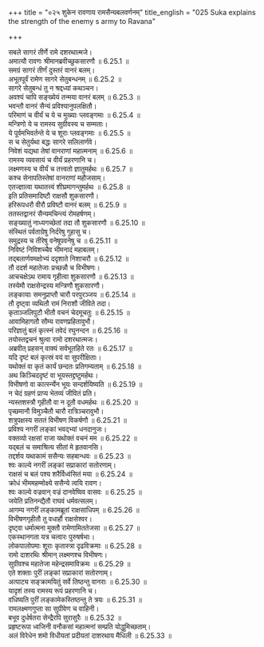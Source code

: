 +++
title = "०२५ शुकेन रावणाय रामसैन्यबलवर्णनम्"
title_english = "025 Suka explains the strength of the enemy s army to Ravana"

+++

सबले सागरं तीर्णे रामे दशरथात्मजे।  
अमात्यौ रावणः श्रीमानब्रवीच्छुकसारणौ ॥ 6.25.1 ॥   
समग्रं सागरं तीर्णं दुस्तरं वानरं बलम्।  
अभूतपूर्वं रामेण सागरे सेतुबन्धनम् ॥ 6.25.2 ॥   
सागरे सेतुबन्धं तु न श्रद्दध्यां कथञ्चन।  
अवश्यं चापि सङ्ख्येयं तन्मया वानरं बलम् ॥ 6.25.3 ॥   
भवन्तौ वानरं सैन्यं प्रविश्यानुपलक्षितौ।  
परिमाणं च वीर्यं च ये च मुख्याः प्लवङ्गमाः ॥ 6.25.4 ॥   
मन्त्रिणो ये च रामस्य सुग्रीवस्य च सम्मताः।  
ये पूर्वमभिवर्तन्ते ये च शूराः प्लवङ्गमाः ॥ 6.25.5 ॥   
स च सेतुर्यथा बद्धः सागरे सलिलार्णवे।  
निवेशं यद्यथा तेषां वानराणां महात्मनाम् ॥ 6.25.6 ॥   
रामस्य व्यवसायं च वीर्यं प्रहरणानि च।  
लक्ष्मणस्य च वीर्यं च तत्त्वतो ज्ञातुमर्हथः ॥ 6.25.7 ॥   
कश्च सेनापतिस्तेषां वानराणां महौजसाम्।  
एतज्ज्ञात्वा यथातत्त्वं शीघ्रमागन्तुमर्हथः ॥ 6.25.8 ॥   
इति प्रतिसमादिष्टौ राक्षसौ शुकसारणौ।  
हरिरूपधरौ वीरौ प्रविष्टौ वानरं बलम् ॥ 6.25.9 ॥   
ततस्तद्वानरं सैन्यमचिन्त्यं रोमहर्षणम्।  
सङ्ख्यातुं नाध्यगच्छेतां तदा तौ शुकसारणौ ॥ 6.25.10 ॥   
संस्थितं पर्वताग्रेषु निर्दरेषु गुहासु च।  
समुद्रस्य च तीरेषु वनेषूपवनेषु च ॥ 6.25.11 ॥   
निविष्टं निविशच्चैव भीमनादं महाबलम्।  
तद्बलार्णवमक्षोभ्यं ददृशाते निशाचरौ ॥ 6.25.12 ॥   
तौ ददर्श महातेजाः प्रच्छन्नौ च विभीषणः।  
आचचक्षेऽथ रामाय गृहीत्वा शुकसारणौ ॥ 6.25.13 ॥   
तस्येमौ राक्षसेन्द्रस्य मन्त्रिणौ शुकसारणौ।  
लङ्कायाः समनुप्राप्तौ चारौ परपुरञ्जय ॥ 6.25.14 ॥   
तौ दृष्ट्वा व्यथितौ रामं निराशौ जीविते तदा।  
कृताञ्जलिपुटौ भीतौ वचनं चेदमूचतुः ॥ 6.25.15 ॥   
आवामिहागतौ सौम्य रावणप्रहितावुभौ।  
परिज्ञातुं बलं कृत्स्नं तवेदं रघुनन्दन ॥ 6.25.16 ॥   
तयोस्तद्वचनं श्रुत्वा रामो दशरथात्मजः।  
अब्रवीत् प्रहसन् वाक्यं सर्वभूतहिते रतः ॥ 6.25.17 ॥   
यदि दृष्टं बलं कृत्स्रं वयं वा सुपरीक्षिताः।  
यथोक्तं वा कृतं कार्यं छन्दतः प्रतिगम्यताम् ॥ 6.25.18 ॥   
अथ किञ्चिददृष्टं वा भूयस्तद्द्रष्टुमर्हथः।  
विभीषणो वा कार्त्स्न्येन भूयः सन्दर्शयिष्यति ॥ 6.25.19 ॥   
न चेदं ग्रहणं प्राप्य भेतव्यं जीवितं प्रति।  
न्यस्तशस्त्रौ गृहीतौ वा न दूतौ वधमर्हथः ॥ 6.25.20 ॥   
पृच्छमानौ विमुञ्चैतौ चारौ रात्रिञ्चरावुभौ।  
शत्रुपक्षस्य सततं विभीषण विकर्षणौ ॥ 6.25.21 ॥   
प्रविश्य नगरीं लङ्कां भवद्भ्यां धनदानुजः।  
वक्तव्यो रक्षसां राजा यथोक्तं वचनं मम ॥ 6.25.22 ॥   
यद्बलं च समाश्रित्य सीतां मे हृतवानसि।  
तद्दर्शय यथाकामं ससैन्यः सहबान्धवः ॥ 6.25.23 ॥   
श्वः काल्ये नगरीं लङ्कां सप्राकारां सतोरणाम्।  
राक्षसं च बलं पश्य शरैर्विध्वंसितं मया ॥ 6.25.24 ॥   
क्रोधं भीममहम्मोक्ष्ये ससैन्ये त्वयि रावण।  
श्वः काल्ये वज्रवान् वज्रं दानवेष्विव वासवः ॥ 6.25.25 ॥   
जयेति प्रतिनन्द्यैतौ राघवं धर्मवत्सलम्।  
आगम्य नगरीं लङ्कामब्रूतां राक्षसाधिपम् ॥ 6.25.26 ॥   
विभीषणगृहीतौ तु वधार्हौ राक्षसेश्वर।  
दृष्ट्वा धर्मात्मना मुक्तौ रामेणामिततेजसा ॥ 6.25.27 ॥   
एकस्थानगता यत्र चत्वारः पुरुषर्षभाः।  
लोकपालोपमाः शूराः कृतास्त्रा दृढविक्रमाः ॥ 6.25.28 ॥   
रामो दाशरथिः श्रीमान् लक्ष्मणश्च विभीषणः।  
सुग्रीवश्च महातेजा महेन्द्रसमाविक्रमः ॥ 6.25.29 ॥   
एते शक्ताः पुरीं लङ्कां सप्राकारां सतोरणाम्।  
अत्पाट्य सङ्क्रामयितुं सर्वे तिष्ठन्तु वानराः ॥ 6.25.30 ॥   
यादृशं तस्य रामस्य रूपं प्रहरणानि च।  
वधिष्यति पुरीं लङ्कामेकस्तिष्ठन्तु ते त्रयः ॥ 6.25.31 ॥   
रामलक्ष्मणगुप्ता सा सुग्रीवेण च वाहिनी।  
बभूव दुर्धर्षतरा सेन्द्रैरपि सुरासुरैः ॥ 6.25.32 ॥   
प्रहृष्टरूपा ध्वजिनी वनौकसां महात्मनां सम्प्रति योद्धुमिच्छताम्।  
अलं विरेधेन शमो विधीयतां प्रदीयतां दाशरथाय मैधिली ॥ 6.25.33 ॥   
